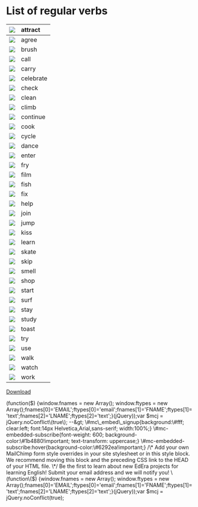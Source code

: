 # List of regular verbs

| ![](.gitbook/assets/1.png) |  attract |
| :--- | :--- |
| ![](.gitbook/assets/2%20%281%29.png) |  agree |
| ![](.gitbook/assets/3%20%282%29.png) |  brush |
| ![](.gitbook/assets/4.png) |  call |
| ![](.gitbook/assets/5.png) |  carry |
| ![](.gitbook/assets/6%20%281%29.png) |  celebrate |
| ![](.gitbook/assets/7%20%282%29.png) |  check |
| ![](.gitbook/assets/8%20%281%29.png) |  clean |
| ![](.gitbook/assets/9%20%281%29.png) |  climb |
| ![](.gitbook/assets/10%20%281%29.png) |  continue |
| ![](.gitbook/assets/11%20%282%29.png) |  cook |
| ![](.gitbook/assets/12%20%281%29.png) |  cycle |
| ![](.gitbook/assets/13.png) |  dance |
| ![](.gitbook/assets/14.png) |  enter |
| ![](.gitbook/assets/15%20%281%29.png) |  fry |
| ![](.gitbook/assets/16%20%281%29.png) |  film |
| ![](.gitbook/assets/17.png) |  fish |
| ![](.gitbook/assets/18%20%281%29.png) |  fix |
| ![](.gitbook/assets/19.png) |  help |
| ![](.gitbook/assets/20.png) |  join |
| ![](.gitbook/assets/21%20%281%29.png) |  jump |
| ![](.gitbook/assets/22%20%281%29.png) |  kiss |
| ![](.gitbook/assets/23.png) |  learn |
| ![](.gitbook/assets/24%20%281%29.png) |  skate |
| ![](.gitbook/assets/25.png) |  skip |
| ![](.gitbook/assets/26.png) |  smell |
| ![](.gitbook/assets/27%20%282%29.png) |  shop |
| ![](.gitbook/assets/28.png) |  start |
| ![](.gitbook/assets/29%20%282%29.png) |  surf |
| ![](.gitbook/assets/30%20%281%29.png) |  stay |
| ![](.gitbook/assets/31.png) |  study |
| ![](.gitbook/assets/32%20%281%29.png) |  toast |
| ![](.gitbook/assets/33%20%281%29.png) |  try |
| ![](.gitbook/assets/34%20%281%29.png) |  use |
| ![](.gitbook/assets/35.png) |  walk |
| ![](.gitbook/assets/36.png) |  watch |
| ![](.gitbook/assets/37.png) |  work |

[Download](https://drive.google.com/file/d/1nHJfmf220CCGSuMN5ZXL7rFDtebpnpss/view?usp=sharing)

 \(function\($\) {window.fnames = new Array\(\); window.ftypes = new Array\(\);fnames\[0\]='EMAIL';ftypes\[0\]='email';fnames\[1\]='FNAME';ftypes\[1\]='text';fnames\[2\]='LNAME';ftypes\[2\]='text';}\(jQuery\)\);var $mcj = jQuery.noConflict\(true\); --&gt;  
  \#mc\_embed\_signup{background:\#fff; clear:left; font:14px Helvetica,Arial,sans-serif; width:100%;}  
  \#mc-embedded-subscribe{font-weight: 600; background-color:\#1b4880!important; text-transform: uppercase;}  
  \#mc-embedded-subscribe:hover{background-color:\#6292ea!important;}  
  /\* Add your own MailChimp form style overrides in your site stylesheet or in this style block.  
     We recommend moving this block and the preceding CSS link to the HEAD of your HTML file. \*/  
 Be the first to learn about new EdEra projects for learning English! Submit your email address and we will notify you! \(function\($\) {window.fnames = new Array\(\); window.ftypes = new Array\(\);fnames\[0\]='EMAIL';ftypes\[0\]='email';fnames\[1\]='FNAME';ftypes\[1\]='text';fnames\[2\]='LNAME';ftypes\[2\]='text';}\(jQuery\)\);var $mcj = jQuery.noConflict\(true\);

